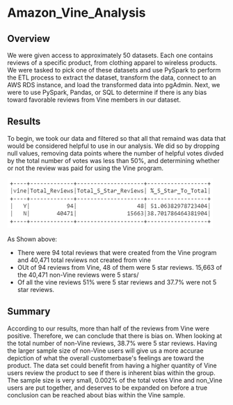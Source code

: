 # Amazon_Vine_Analysis

## Overview
We were given access to approximately 50 datasets. Each one contains reviews of a specific product, from clothing apparel to wireless products. We were tasked to pick one of these datasets and use PySpark to perform the ETL process to extract the dataset, transform the data, connect to an AWS RDS instance, and load the transformed data into pgAdmin. Next, we were to use PySpark, Pandas, or SQL to determine if there is any bias toward favorable reviews from Vine members in our dataset. 

## Results

To begin, we took our data and filtered so that all that remaind was data that would be considered helpful to use in our analysis. We did so by dropping null values, removing data points where the number of helpful votes divded by the total number of votes was less than 50%, and determining whether or not the review was paid for using the Vine program.

![](Final_Results.png)

As Shown above:
  * There were 94 total reviews that were created from the Vine program and 40,471 total reviews not created from vine
  * OUt of 94 reviews from Vine, 48 of them were 5 star reviews. 15,663 of the 40,471 non-Vine reviews were 5 stars/ 
  * Of all the vine reviews 51% were 5 star reviews and 37.7% were not 5 star reviews.

## Summary
According to our results, more than half of the reviews from Vine were positive. Therefore, we can conclude that there is bias on. When looking at the total number of non-Vine reviews, 38.7% were 5 star reviews. Having the larger sample size of non-Vine users will give us a more accurae depiction of what the overall customerbase's feelings are toward the product. 
The data set could benefit from having a higher quantity of Vine users review the product to see if there is inherent bias within the group. The sample size is very small, 0.002% of the total votes Vine and non_Vine users are put together, and deserves to be expanded on before a true conclusion can be reached about bias within the Vine sample. 
